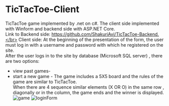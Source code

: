 # TicTacToe-Client
TicTacToe game implemented by .net on c#. The client side implemented with Winform and backend side with ASP.NET Core.</br>
Link to Backend side: https://github.com/ShakuriAvi/TicTacToe-Backend.</br>
Client side: At the beginning of the presentation of the form, the user must log in with a username and password with which he registered on the site.</br>
After the user logs in to the site by database (Microsoft SQL server) , there are two options: </br>
* view past games- </br>
* start a new game - The game includes a 5X5 board and the rules of the game are similar to TicTacToe.</br> When there are 4 sequence similar elements  (X OR O)  in the same row , diagonally or in the column, the game ends and the winner is displayed.
![game](https://user-images.githubusercontent.com/65177459/130361848-456571b3-cc62-45c2-86f5-6c6dca2f2808.png)
![loginForm](https://user-images.githubusercontent.com/65177459/130361849-3aa2b7a5-d758-444b-ae9c-894b92532755.png)
